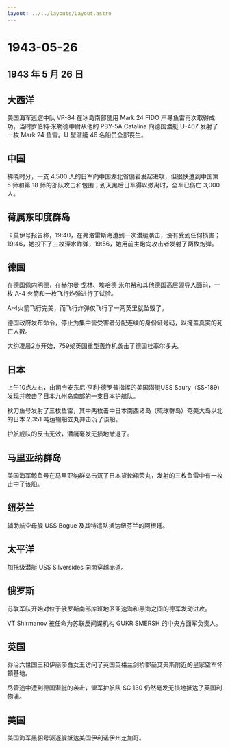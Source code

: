 ```yaml
---
layout: ../../layouts/Layout.astro
---
```


# 1943-05-26

## 1943 年 5 月 26 日

## 大西洋

美国海军巡逻中队 VP-84 在冰岛南部使用 Mark 24 FIDO
声导鱼雷再次取得成功，当时罗伯特·米勒德中尉从他的 PBY-5A Catalina
向德国潜艇 U-467 发射了一枚 Mark 24 鱼雷。U 型潜艇 46 名船员全部丧生。

## 中国

拂晓时分，一支 4,500 人的日军向中国湖北省偏岩发起进攻，但很快遭到中国第
5 师和第 18 师的部队攻击和包围；到天黑后日军得以撤离时，全军已伤亡 3,000
人。

## 荷属东印度群岛

卡莫伊号报告称，19:40，在弗洛雷斯海遭到一次潜艇袭击，没有受到任何损害；19:46，她投下了三枚深水炸弹，19:56，她用前主炮向攻击者发射了两枚炮弹。

## 德国

在德国佩内明德，在赫尔曼·戈林、埃哈德·米尔希和其他德国高层领导人面前，一枚
A-4 火箭和一枚飞行炸弹进行了试验。

A-4火箭飞行完美，而飞行炸弹仅飞行了一两英里就坠毁了。

德国政府发布命令，停止为集中营受害者分配连续的身份证号码，以掩盖真实的死亡人数。

大约凌晨2点开始，759架英国重型轰炸机袭击了德国杜塞尔多夫。

## 日本

上午10点左右，由司令安东尼·亨利·德罗普指挥的美国潜艇USS
Saury（SS-189）发现并袭击了日本九州岛南部的一支日本护航队。

秋刀鱼号发射了三枚鱼雷，其中两枚击中日本南西诸岛（琉球群岛）奄美大岛以北的日本
2,351 吨运输船笠丸并击沉了该船。

护航舰队的反击无效，潜艇毫发无损地撤退了。

## 马里亚纳群岛

美国海军鲸鱼号在马里亚纳群岛击沉了日本货轮翔荣丸，发射的三枚鱼雷中有一枚击中了该船。

## 纽芬兰

辅助航空母舰 USS Bogue 及其特遣队抵达纽芬兰的阿根廷。

## 太平洋

加托级潜艇 USS Silversides 向南穿越赤道。

## 俄罗斯

苏联军队开始对位于俄罗斯南部库班地区亚速海和黑海之间的德军发动进攻。

VT Shirmanov 被任命为苏联反间谍机构 GUKR SMERSH 的中央方面军负责人。

## 英国

乔治六世国王和伊丽莎白女王访问了英国英格兰剑桥郡圣艾夫斯附近的皇家空军怀顿基地。

尽管途中遭到德国潜艇的袭击，盟军护航队 SC 130
仍然毫发无损地抵达了英国利物浦。

## 美国

美国海军黑貂号驱逐舰抵达美国伊利诺伊州芝加哥。